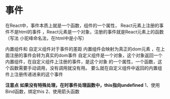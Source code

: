 # 事件

在React中，事件本质上就是一个函数，组件的一个属性，
React元素上注册的事件不是html的事件 ，React元素是一个对象，注册的事件就是React元素上的函数（写法 小驼峰命名法，在html中是小写）

内置组件和 自定义组件对于事件的差距
内置组件会映射为真正的dom元素 ，在上面注册的事件会转为真实的dom事件
自定义组件是一个对象，这个对象返回一个内置组件，在自定义组件上注册的事件，是这个对象
的一个属性，一个函数，这个函数需要手动调用，没有调用就没有用。
要么就在自定义组件中返回的内置组件上注册传递进来的这个事件

**注意点**
**如果没有特殊处理，在时事件处理函数中，this指向undefined**
1、使用Bind函数，绑定this
2、使用箭头函数